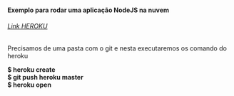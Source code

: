 <h4>Exemplo para rodar uma aplicação NodeJS na nuvem</h4>
<h6><a href="https://www.heroku.com">Link HEROKU</a></H6>

<p>Precisamos de uma pasta com o git e nesta executaremos os comando do heroku</p>
<p><strong>
$ heroku create<br>
$ git push heroku master<br>
$ heroku open</strong></p><br>